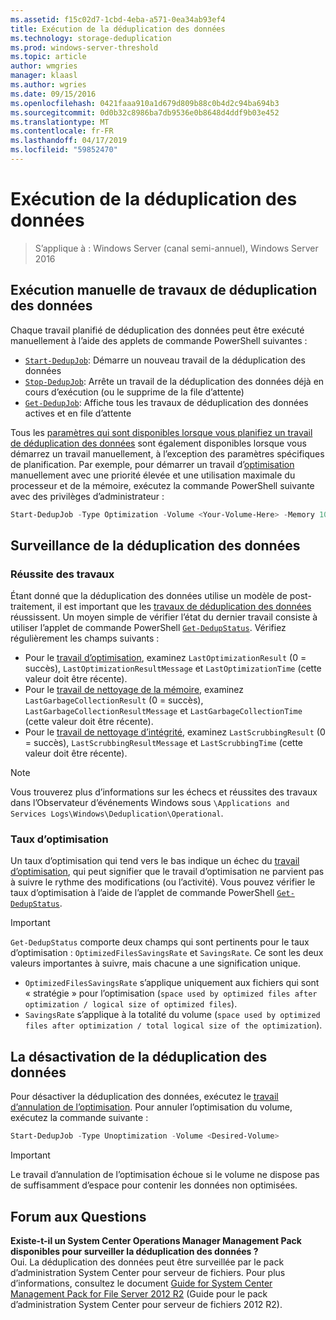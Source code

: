 ```yaml
---
ms.assetid: f15c02d7-1cbd-4eba-a571-0ea34ab93ef4
title: Exécution de la déduplication des données
ms.technology: storage-deduplication
ms.prod: windows-server-threshold
ms.topic: article
author: wmgries
manager: klaasl
ms.author: wgries
ms.date: 09/15/2016
ms.openlocfilehash: 0421faaa910a1d679d809b88c0b4d2c94ba694b3
ms.sourcegitcommit: 0d0b32c8986ba7db9536e0b8648d4ddf9b03e452
ms.translationtype: MT
ms.contentlocale: fr-FR
ms.lasthandoff: 04/17/2019
ms.locfileid: "59852470"
---
```

# <a name="running-data-deduplication"></a>Exécution de la déduplication des données

> S’applique à : Windows Server (canal semi-annuel), Windows Server 2016

## <a id="running-dedup-jobs-manually"></a>Exécution manuelle de travaux de déduplication des données

Chaque travail planifié de déduplication des données peut être exécuté manuellement à l’aide des applets de commande PowerShell suivantes :
* [`Start-DedupJob`](https://technet.microsoft.com/library/hh848442.aspx): Démarre un nouveau travail de la déduplication des données
* [`Stop-DedupJob`](https://technet.microsoft.com/library/hh848439.aspx): Arrête un travail de la déduplication des données déjà en cours d’exécution (ou le supprime de la file d’attente)
* [`Get-DedupJob`](https://technet.microsoft.com/library/hh848452.aspx): Affiche tous les travaux de déduplication des données actives et en file d’attente

Tous les [paramètres qui sont disponibles lorsque vous planifiez un travail de déduplication des données](advanced-settings.md#modifying-job-schedules-available-settings) sont également disponibles lorsque vous démarrez un travail manuellement, à l’exception des paramètres spécifiques de planification. Par exemple, pour démarrer un travail d’[optimisation](understand.md#job-info-optimization) manuellement avec une priorité élevée et une utilisation maximale du processeur et de la mémoire, exécutez la commande PowerShell suivante avec des privilèges d’administrateur :

```PowerShell
Start-DedupJob -Type Optimization -Volume <Your-Volume-Here> -Memory 100 -Cores 100 -Priority High
```

## <a id="monitoring-dedup"></a>Surveillance de la déduplication des données

### <a id="monitoring-dedup-job-successes"></a>Réussite des travaux

Étant donné que la déduplication des données utilise un modèle de post-traitement, il est important que les [travaux de déduplication des données](understand.md#job-info) réussissent. Un moyen simple de vérifier l’état du dernier travail consiste à utiliser l’applet de commande PowerShell [`Get-DedupStatus`](https://technet.microsoft.com/library/hh848437.aspx). Vérifiez régulièrement les champs suivants :

* Pour le [travail d’optimisation](understand.md#job-info-optimization), examinez `LastOptimizationResult` (0 = succès), `LastOptimizationResultMessage` et `LastOptimizationTime` (cette valeur doit être récente).
* Pour le [travail de nettoyage de la mémoire](understand.md#job-info-gc), examinez `LastGarbageCollectionResult` (0 = succès), `LastGarbageCollectionResultMessage` et `LastGarbageCollectionTime` (cette valeur doit être récente).
* Pour le [travail de nettoyage d’intégrité](understand.md#job-info-scrubbing), examinez `LastScrubbingResult` (0 = succès), `LastScrubbingResultMessage` et `LastScrubbingTime` (cette valeur doit être récente).

> [!Note]  
> Vous trouverez plus d’informations sur les échecs et réussites des travaux dans l’Observateur d’événements Windows sous `\Applications and Services Logs\Windows\Deduplication\Operational`.

### <a id="monitoring-dedup-optimization-rates"></a>Taux d’optimisation

Un taux d’optimisation qui tend vers le bas indique un échec du [travail d’optimisation](understand.md#job-info-optimization), qui peut signifier que le travail d’optimisation ne parvient pas à suivre le rythme des modifications (ou l’activité). Vous pouvez vérifier le taux d’optimisation à l’aide de l’applet de commande PowerShell [`Get-DedupStatus`](https://technet.microsoft.com/library/hh848437.aspx).

> [!Important]  
> `Get-DedupStatus` comporte deux champs qui sont pertinents pour le taux d’optimisation : `OptimizedFilesSavingsRate` et `SavingsRate`. Ce sont les deux valeurs importantes à suivre, mais chacune a une signification unique.
- `OptimizedFilesSavingsRate` s’applique uniquement aux fichiers qui sont « stratégie » pour l’optimisation (`space used by optimized files after optimization / logical size of optimized files`).
- `SavingsRate` s’applique à la totalité du volume (`space used by optimized files after optimization / total logical size of the optimization`).

## <a id="disabling-dedup"></a>La désactivation de la déduplication des données
Pour désactiver la déduplication des données, exécutez le [travail d’annulation de l’optimisation](understand.md#job-info-unoptimization). Pour annuler l’optimisation du volume, exécutez la commande suivante :

```PowerShell
Start-DedupJob -Type Unoptimization -Volume <Desired-Volume>
```

> [!Important]  
> Le travail d’annulation de l’optimisation échoue si le volume ne dispose pas de suffisamment d’espace pour contenir les données non optimisées.

## <a id="faq"></a>Forum aux Questions
**Existe-t-il un System Center Operations Manager Management Pack disponibles pour surveiller la déduplication des données ?**  
Oui. La déduplication des données peut être surveillée par le pack d’administration System Center pour serveur de fichiers. Pour plus d’informations, consultez le document [Guide for System Center Management Pack for File Server 2012 R2](https://download.microsoft.com/download/6/F/7/6F7A33B9-9383-48ED-9252-23C2C8AD1BDA/MPGuide_FileServer2012R2.doc) (Guide pour le pack d’administration System Center pour serveur de fichiers 2012 R2).
